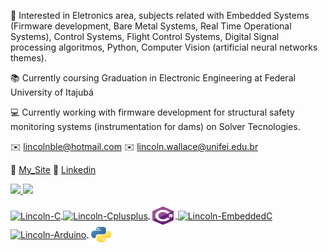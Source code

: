    :pushpin: Interested in Eletronics area, subjects related with Embedded Systems (Firmware development, Bare Metal Systems, Real Time Operational Systems), Control Systems, Flight Control Systems, Digital Signal processing algoritmos, Python, Computer Vision (artificial neural networks themes).
   
   :books: Currently coursing Graduation in Electronic Engineering at Federal University of Itajubá
   
   :computer: Currently working with firmware development for structural safety monitoring systems (instrumentation for dams) on Solver Tecnologies. 
            
  ✉️ lincolnble@hotmail.com
  ✉️ lincoln.wallace@unifei.edu.br
  
  🔗 [My_Site](http://bit.ly/CV_LINCOLN "Lincoln's website")      🔗 [Linkedin](https://www.linkedin.com/in/lincoln-wallace-64ab29138/ "Lincoln's Linkedin")
  
 <div>
  <a href="https://github.com/LOCNNIL">
  <img height="180em" src="https://github-readme-stats.vercel.app/api?username=LOCNNIL&show_icons=true&theme=github_dark&include_all_commits=true&count_private=true"/>
  <img height="180em" src="https://github-readme-stats.vercel.app/api/top-langs/?username=LOCNNIL&layout=compact&langs_count=7&theme=github_dark"/>
</div>
   
<div style="display: inline_block"><br>
  
  <img align="center" alt="Lincoln-C" height="30" width="40" img src="https://cdn.jsdelivr.net/gh/devicons/devicon/icons/c/c-original.svg">
  <img align="center" alt="Lincoln-Cplusplus" height="30" width="40" img src="https://cdn.jsdelivr.net/gh/devicons/devicon/icons/cplusplus/cplusplus-original.svg">
  <img align="center" alt="Lincoln-Csharp" height="30" width="40" src="https://raw.githubusercontent.com/devicons/devicon/master/icons/csharp/csharp-original.svg">
  <img align="center" alt="Lincoln-EmbeddedC" height="30" width="40" img src="https://cdn.jsdelivr.net/gh/devicons/devicon/icons/embeddedc/embeddedc-original.svg">
  <img align="center" alt="Lincoln-Arduino" height="30" width="40" img src="https://cdn.jsdelivr.net/gh/devicons/devicon/icons/arduino/arduino-original-wordmark.svg">
  <img align="center" alt="Lincoln-Python" height="30" width="40" src="https://raw.githubusercontent.com/devicons/devicon/master/icons/python/python-original.svg">
  
</div>
